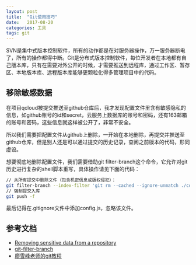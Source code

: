 ```yaml
---
layout: post
title:  "Git使用技巧"
date:   2017-08-20
categories: 工具
tags: git
---
```


SVN是集中式版本控制软件，所有的动作都是在对服务器操作，万一服务器断电了，所有的操作都得中断。Git是分布式版本控制软件，每位开发者在本地都有自己版本库，只有在需要对外公开的时候，才需要推送到远程库，通过工作区、暂存区、本地版本库、远程版本库能够更颗粒化得多管理项目中的代码。

## 移除敏感数据

在项目qcloud被提交推送至github仓库后，我才发现配置文件里含有敏感隐私的信息，如github账号的id和secret，云服务上数据库的账号和密码，还有163邮箱的账号和密码，这些信息就这样被公开了，非常不安全。

所以我们需要把配置文件从github上删除，一开始在本地删除，再提交并推送至github仓库，但是别人还是可以通过提交的历史记录，查阅之前版本的代码，形同虚设。

想要彻底地删除配置文件，我们需要借助git filter-branch这个命令，它允许对git历史进行复杂的shell脚本重写，具体操作请见下面的代码：

```bash
// 从所有提交中删除文件（包含机密信息或版权侵犯）：
git filter-branch --index-filter 'git rm --cached --ignore-unmatch ./config.js'
// 强制提交入库
git push -f
```

最后记得在.gitignore文件中添加config.js，忽略该文件。

## 参考文档

- [Removing sensitive data from a repository](https://help.github.com/articles/removing-sensitive-data-from-a-repository/)
- [git-filter-branch](https://git-scm.com/docs/git-filter-branch)
- [廖雪峰老师的git教程](https://www.liaoxuefeng.com/wiki/0013739516305929606dd18361248578c67b8067c8c017b000)